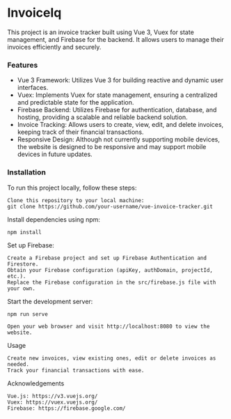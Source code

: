 # InvoiceIq

This project is an invoice tracker built using Vue 3, Vuex for state management, and Firebase for the backend. It allows users to manage their invoices efficiently and securely.

### Features

 - Vue 3 Framework: Utilizes Vue 3 for building reactive and dynamic user interfaces.
 - Vuex: Implements Vuex for state management, ensuring a centralized and predictable state for the application.
 - Firebase Backend: Utilizes Firebase for authentication, database, and hosting, providing a scalable and reliable backend solution.
 - Invoice Tracking: Allows users to create, view, edit, and delete invoices, keeping track of their financial transactions.
 - Responsive Design: Although not currently supporting mobile devices, the website is designed to be responsive and may support mobile devices in future updates.

### Installation

To run this project locally, follow these steps:

    Clone this repository to your local machine:
    git clone https://github.com/your-username/vue-invoice-tracker.git

Install dependencies using npm:

    npm install

Set up Firebase:

    Create a Firebase project and set up Firebase Authentication and Firestore.
    Obtain your Firebase configuration (apiKey, authDomain, projectId, etc.).
    Replace the Firebase configuration in the src/firebase.js file with your own.

Start the development server:

    npm run serve

    Open your web browser and visit http://localhost:8080 to view the website.

Usage

    Create new invoices, view existing ones, edit or delete invoices as needed.
    Track your financial transactions with ease.

Acknowledgements

    Vue.js: https://v3.vuejs.org/
    Vuex: https://vuex.vuejs.org/
    Firebase: https://firebase.google.com/
